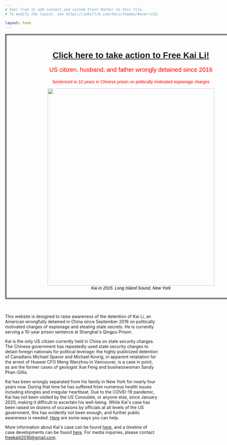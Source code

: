 ```yaml
---
# Feel free to add content and custom Front Matter to this file.
# To modify the layout, see https://jekyllrb.com/docs/themes/#overriding-theme-defaults

layout: home
---
```

<style>
.titleDiv {
	margin: auto;
	text-align: center;
	width: 800px;
  	padding: 10px;
  	border: 5px solid gray;
  	color: red;
	font-family: Arial, Helvetica, sans-serif;
}
</style>

<div class="titleDiv"> 
	<h1> <a href="https://www.change.org/FreeKaiLiNow"> Click here to take action to Free Kai Li! </a></h1>
	<p style="font-size:20px"> US citizen, husband, and father wrongly detained since 2016  </p>
	<p> Sentenced to 10 years in Chinese prison on politically motivated espionage charges </p>
	<figure>
	<p align="center">
  		<img width="550" height="650" src="{{site.url}}/assets/img/kai.jpg">
    		<br>
    		<em style="color:black">Kai in 2015. Long Island Sound, New York </em>
	</p>
	</figure>
</div>

<br/><br/>
This website is designed to raise awareness of the detention of Kai Li, an American wrongfully detained in China since September 2016 on politically motivated charges of espionage and stealing state secrets. He is currently serving a 10-year prison sentence at Shanghai's Qingpu Prison. 

Kai is the only US citizen currently held in China on state security charges. The Chinese government has repeatedly used state security charges to detain foreign nationals for political leverage: the highly publicized detention of Canadians Michael Spavor and Michael Kovrig, in apparent retaliation for the arrest of Huawei CFO Meng Wanzhou in Vancouver, is a case in point, as are the former cases of geologist Xue Feng and businesswoman Sandy Phan-Gillis.

Kai has been wrongly separated from his family in New York for nearly four years now. During that time he has suffered from numerous health issues including shingles and irregular heartbeat. Due to the COVID-19 pandemic, Kai has not been visited by the US Consulate, or anyone else, since January 2020, making it difficult to ascertain his well-being. While Kai's case has been raised on dozens of occasions by officials at all levels of the US government, this has evidently not been enough, and further public awareness is needed. [Here]({{site.url}}/help/) are some ways you can help.

More information about Kai's case can be found [here](/about/), and a timeline of case developments can be found [here](/timelineEvents/). For media inquiries, please contact freekaili2016@gmail.com.





